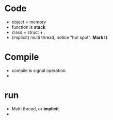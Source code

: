 # Code
- object = memory 
- function is **stack**.
- class = struct +  .
- (implicit) multi thread, notice "hot spot". **Mark It**.



# Compile
- compile is signal operation.
- 

# run
- Multi thread, or **implicit**.
- 